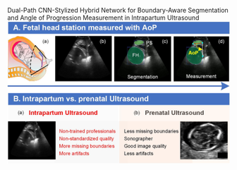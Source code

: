 Dual-Path CNN-Stylized Hybrid Network for Boundary-Aware Segmentation and Angle of Progression Measurement in Intrapartum Ultrasound
![111](https://github.com/SakuraKong/Dual-Path-CNN-Stylized-Hybrid-Network/blob/master/fig1.jpg)

